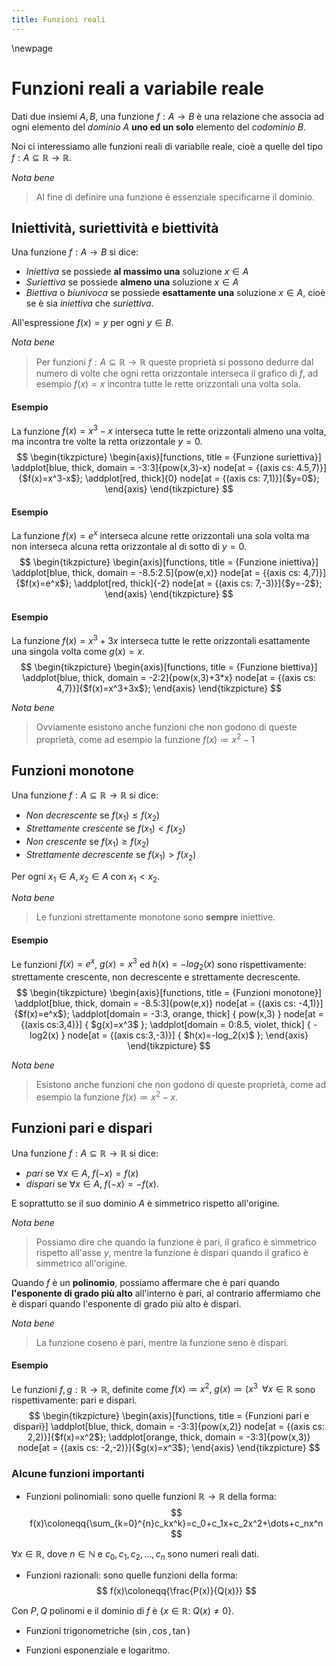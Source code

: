 ```yaml
---
title: Funzioni reali
---
```


\newpage

# Funzioni reali a variabile reale

Dati due insiemi $A,B$, una funzione $f:A\to{B}$ è una relazione che associa ad ogni elemento del *dominio* $A$ **uno ed un solo** elemento del *codominio* $B$.

Noi ci interessiamo alle funzioni reali di variabile reale, cioè a quelle del tipo $f:A\subseteq{\mathbb{R}}\to{\mathbb{R}}$.

*Nota bene*

> Al fine di definire una funzione è essenziale specificarne il dominio.

## Iniettività, suriettività e biettività

Una funzione $f:A\to{B}$ si dice:

- *Iniettiva* se possiede **al massimo una** soluzione $x\in{A}$
- *Suriettiva* se possiede **almeno una** soluzione $x\in{A}$
- *Biettiva* o *biunivoca* se possiede **esattamente una** soluzione $x\in{A}$, cioè se è sia *iniettiva* che *suriettiva*.

All'espressione $f(x)=y$ per ogni $y\in{B}$. 

*Nota bene*

> Per funzioni $f:A\subseteq{\mathbb{R}}\to{\mathbb{R}}$ queste proprietà si possono dedurre dal numero di volte che ogni retta orizzontale interseca il grafico di $f$, ad esempio $f(x)=x$ incontra tutte le rette orizzontali una volta sola.

#### Esempio

La funzione $f(x)=x^3-x$ interseca tutte le rette orizzontali almeno una volta, ma incontra tre volte la retta orizzontale $y=0$.
$$
\begin{tikzpicture}
    \begin{axis}[functions, title = {Funzione suriettiva}]
        \addplot[blue, thick, domain = -3:3]{pow(x,3)-x}
            node[at = {(axis cs: 4.5,7)}]{$f(x)=x^3-x$};
        \addplot[red, thick]{0}
            node[at = {(axis cs: 7,1)}]{$y=0$};
    \end{axis}
\end{tikzpicture}
$$

#### Esempio

La funzione $f(x)=e^x$ interseca alcune rette orizzontali una sola volta ma non interseca alcuna retta orizzontale al di sotto di $y=0$.
$$
\begin{tikzpicture}
    \begin{axis}[functions, title = {Funzione iniettiva}]
        \addplot[blue, thick, domain = -8.5:2.5]{pow(e,x)}
            node[at = {(axis cs: 4,7)}]{$f(x)=e^x$};
        \addplot[red, thick]{-2}
            node[at = {(axis cs: 7,-3)}]{$y=-2$};
    \end{axis}
\end{tikzpicture}
$$

#### Esempio

La funzione $f(x)=x^3+3x$ interseca tutte le rette orizzontali esattamente una singola volta come $g(x)=x$.
$$
\begin{tikzpicture}
    \begin{axis}[functions, title = {Funzione biettiva}]
        \addplot[blue, thick, domain = -2:2]{pow(x,3)+3*x}
            node[at = {(axis cs: 4,7)}]{$f(x)=x^3+3x$};
    \end{axis}
\end{tikzpicture}
$$

*Nota bene*

> Ovviamente esistono anche funzioni che non godono di queste proprietà, come ad esempio la funzione $f(x)\coloneqq{x^2-1}$

## Funzioni monotone

Una funzione $f:A\subseteq{\mathbb{R}}\to{\mathbb{R}}$ si dice:

- *Non decrescente* se $f(x_1)\leq{f(x_2)}$
- *Strettamente crescente* se $f(x_1)<f(x_2)$
- *Non crescente* se $f(x_1)\geq{f(x_2)}$
- *Strettamente decrescente* se $f(x_1)>f(x_2)$

Per ogni $x_1\in{A},x_2\in{A}$ con $x_1<x_2$.

*Nota bene*

> Le funzioni strettamente monotone sono **sempre** iniettive.

#### Esempio

Le funzioni $f(x)=e^x$, $g(x)=x^3$ ed $h(x)=-log_2(x)$ sono rispettivamente: strettamente crescente, non decrescente e strettamente decrescente.
$$
\begin{tikzpicture}
    \begin{axis}[functions, title = {Funzioni monotone}]
        \addplot[blue, thick, domain = -8.5:3]{pow(e,x)}
            node[at = {(axis cs: -4,1)}]{$f(x)=e^x$};
        \addplot[domain = -3:3, orange, thick] { pow(x,3) }
            node[at = {(axis cs:3,4)}] { $g(x)=x^3$ };
        \addplot[domain = 0:8.5, violet, thick] { -log2(x) }
            node[at = {(axis cs:3,-3)}] { $h(x)=-log_2(x)$ };
    \end{axis}
\end{tikzpicture}
$$


*Nota bene*

> Esistono anche funzioni che non godono di queste proprietà, come ad esempio la funzione $f(x)\coloneqq{x^2-x}$.

## Funzioni pari e dispari

Una funzione $f:A\subseteq{\mathbb{R}}\to{\mathbb{R}}$ si dice:

- *pari*  se $\forall{x}\in{A},\;f(-x)=f(x)$
- *dispari* se $\forall{x}\in{A},\;f(-x)=-f(x)$.

E soprattutto se il suo dominio $A$ è simmetrico rispetto all'origine.

*Nota bene*

> Possiamo dire che quando la funzione è pari, il grafico è simmetrico rispetto all'asse $y$, mentre la funzione è dispari quando il grafico è simmetrico all'origine.

Quando $f$ è un **polinomio**, possiamo affermare che è pari quando **l'esponente di grado più alto** all'interno è pari, al contrario affermiamo che è dispari quando l'esponente di grado più alto è dispari.

*Nota bene*

> La funzione coseno è pari, mentre la funzione seno è dispari.

#### Esempio

Le funzioni $f,g:\mathbb{R}\to{\mathbb{R}}$, definite come $f(x)\coloneqq{x^2},\;g(x)\coloneqq{(x^3}\;\;\forall{x}\in{\mathbb{R}}$ sono rispettivamente: pari e dispari.
$$
\begin{tikzpicture}
    \begin{axis}[functions, title = {Funzioni pari e dispari}]
        \addplot[blue, thick, domain = -3:3]{pow(x,2)}
            node[at = {(axis cs: 2,2)}]{$f(x)=x^2$};
        \addplot[orange, thick, domain = -3:3]{pow(x,3)}
            node[at = {(axis cs: -2,-2)}]{$g(x)=x^3$};
    \end{axis}
\end{tikzpicture}
$$

### Alcune funzioni importanti

- Funzioni polinomiali: sono quelle funzioni $\mathbb{R}\to{\mathbb{R}}$ della forma:
$$
f(x)\coloneqq{\sum_{k=0}^{n}c_kx^k}=c_0+c_1x+c_2x^2+\dots+c_nx^n
$$

$\forall{x}\in{\mathbb{R}}$, dove $n\in{\mathbb{N}}$ e $c_0,c_1,c_2,\dots,c_n$ sono numeri reali dati.

- Funzioni razionali: sono quelle funzioni della forma:
$$
f(x)\coloneqq{\frac{P(x)}{Q(x)}}
$$

Con $P,Q$ polinomi e il dominio di $f$ è $\{x\in{\mathbb{R}}:\;Q(x)\ne{0}\}$.

- Funzioni trigonometriche ($\sin,\cos,\tan$)

- Funzioni esponenziale e logaritmo.